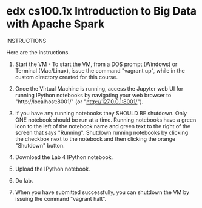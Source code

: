 # edx cs100.1x Introduction to Big Data with Apache Spark

INSTRUCTIONS

Here are the instructions. 

1. Start the VM - To start the VM, from a DOS prompt (Windows) or Terminal (Mac/Linux), issue the command "vagrant up", while in the custom directory created for this course.

2. Once the Virtual Machine is running, access the Jupyter web UI for running IPython notebooks by navigating your web browser to "http://localhost:8001/" (or "http://127.0.0.1:8001/").

3. If you have any running notebooks they SHOULD BE shutdown.  Only ONE notebook should be run at a time.  Running notebooks have a green icon to the left of the notebook name and green text to the right of the screen that says "Running".  Shutdown running notebooks by clicking the checkbox next to the notebook and then clicking the orange "Shutdown" button.

4. Download the Lab 4 IPython notebook.

5. Upload the IPython notebook.

6. Do lab.

7. When you have submitted successfully, you can shutdown the VM by issuing the command "vagrant halt".
